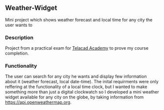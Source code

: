 ## Weather-Widget

Mini project which shows weather forecast and local time for any city the user wants to

### Description

Project from a practical exam for [Telacad Academy](https://www.telacad.ro/) to prove my course completion.

### Functionality
The user can search for any city he wants and display few information about it (weather forecast, local date-time). The inital requirments were only reffering at the functionality of a local time clock, but I wanted to make something more than just a digital clockwatch so I developed a mini weather widget available for any city on the globe, by taking information from https://api.openweathermap.org.
